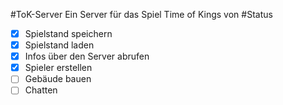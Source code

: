 #ToK-Server
Ein Server für das Spiel Time of Kings von 
#Status

- [X] Spielstand speichern
- [X] Spielstand laden
- [X] Infos über den Server abrufen
- [X] Spieler erstellen
- [ ] Gebäude bauen
- [ ] Chatten
